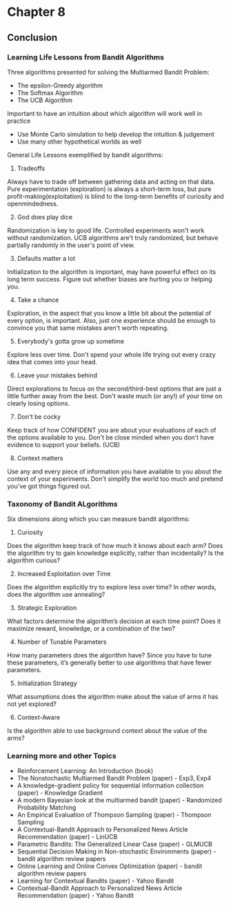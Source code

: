 # Chapter 8
## Conclusion 
### Learning Life Lessons from Bandit Algorithms 

Three algorithms presented for solving the Multiarmed Bandit Problem:
* The epsilon-Greedy algorithm
* The Softmax Algorithm
* The UCB Algorithm

Important to have an intuition about which algorithm will work well in practice
* Use Monte Carlo simulation to help develop the intuition & judgement
* Use many other hypothetical worlds as well

General Life Lessons exemplified by bandit algorithms:
1. Tradeoffs

Always have to trade off between gathering data and acting on that data. Pure experimentation (exploration) is always a short-term loss, but pure profit-making(exploitation) is blind to the long-term benefits of curiosity and openmindedness.

2. God does play dice

Randomization is key to good life. Controlled experiments won't work without randomization. UCB algorithms are't truly randomized, but behave partially randomly in the user's point of view. 

3. Defaults matter a lot

Initialization to the algorithm is important, may have powerful effect on its long term success. Figure out whether biases are hurting you or helping you. 

4. Take a chance

Exploration, in the aspect that you know a little bit about the potential of every option, is important. Also, just one experience should be enough to convince you that same mistakes aren't worth repeating.

5. Everybody's gotta grow up sometime

Explore less over time. Don't spend your whole life trying out every crazy idea that comes into your head.

6. Leave your mistakes behind

Direct explorations to focus on the second/third-best options that are just a little further away from the best. Don't waste much (or any!) of your time on clearly losing options.

7. Don't be cocky

Keep track of how CONFIDENT you are about your evaluations of each of the options available to you. Don't be close minded when you don't have evidence to support your beliefs. (UCB)

8. Context matters

Use any and every piece of information you have available to you about the context of your experiments. Don't simplify the world too much and pretend you've got things figured out. 

### Taxonomy of Bandit ALgorithms

Six dimensions along which you can measure bandit algorithms:
1. Curiosity

Does the algorithm keep track of how much it knows about each arm? Does the algorithm try to gain knowledge explicitly, rather than incidentally? Is the algorithm curious?

2. Increased Exploitation over Time

Does the algorithm explicitly try to explore less over time? In other words, does the algorithm use annealing?

3. Strategic Exploration

What factors determine the algorithm’s decision at each time point? Does it maximize reward, knowledge, or a combination of the two?

4. Number of Tunable Parameters

How many parameters does the algorithm have?
Since you have to tune these parameters, it’s generally better to use algorithms that have fewer parameters.

5. Initialization Strategy

What assumptions does the algorithm make about the value of arms it has not yet explored?

6. Context-Aware

Is the algorithm able to use background context about the value of the arms?

### Learning more and other Topics

* Reinforcement Learning: An Introduction (book)
* The Nonstochastic Multiarmed Bandit Problem (paper) - Exp3, Exp4
* A knowledge-gradient policy for sequential information collection (paper) - Knowledge Gradient
* A modern Bayesian look at the multiarmed bandit (paper) - Randomized Probability Matching
* An Empirical Evaluation of Thompson Sampling (paper) - Thompson Sampling
* A Contextual-Bandit Approach to Personalized News Article Recommendation (paper) - LinUCB
* Parametric Bandits: The Generalized Linear Case (paper) - GLMUCB
* Sequential Decision Making in Non-stochastic Environments (paper) - bandit algorithm review papers
* Online Learning and Online Convex Optimization (paper) - bandit algorithm review papers
* Learning for Contextual Bandits (paper) - Yahoo Bandit
* Contextual-Bandit Approach to Personalized News Article Recommendation (paper) - Yahoo Bandit

